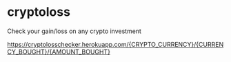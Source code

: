 # cryptoloss
Check your gain/loss on any crypto investment

https://cryptolosschecker.herokuapp.com/{CRYPTO_CURRENCY}/{CURRENCY_BOUGHT}/{AMOUNT_BOUGHT}
